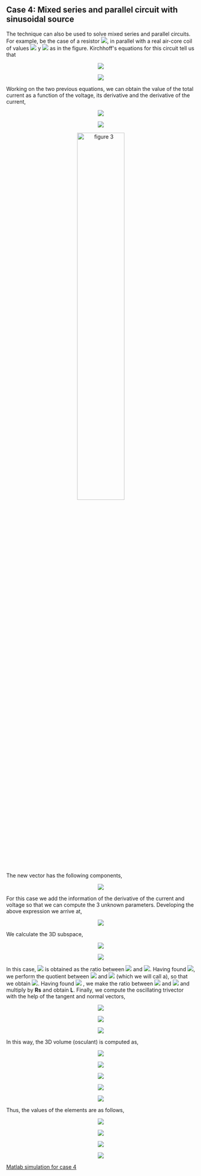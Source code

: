 ## Case 4: Mixed series and parallel circuit with sinusoidal source

The technique can also be used to solve mixed series and parallel circuits. For example, be the case of a resistor <img src="https://render.githubusercontent.com/render/math?math=R_p">, in parallel with a real air-core coil of values <img src="https://render.githubusercontent.com/render/math?math=R_s"> y <img src="https://render.githubusercontent.com/render/math?math=L">  as in the figure. Kirchhoff's equations for this circuit tell us that

<p align="center"><img src="https://render.githubusercontent.com/render/math?math=i = i_R + i_L \rightarrow i_L = i - i_R = i -Gv"></p>
<p align="center"><img src="https://render.githubusercontent.com/render/math?math=v = R_S i_L + L i"></p>

Working on the two previous equations, we can obtain the value of the total current as a function of the voltage, its derivative and the derivative of the current,

<p align="center"><img src="https://render.githubusercontent.com/render/math?math=v = R_s(i-Gv) + L(i' - Gv')"></p>
<p align="center"><img src="https://render.githubusercontent.com/render/math?math=i = \frac{1 + R_sG}{R_s}v- \frac{L}{R_s}i' + \frac{LG}{R_s}v'"></p>

<p align="center"><img  alt="figure 3" src="https://electrica.ual.es/spacor/images/spacorcasefour.png" width=50% height=50%></p> 

The new vector has the following components,

<p align="center"><img src="https://render.githubusercontent.com/render/math?math=y = v\sigma_1 + v'\sigma_2 +i'\sigma_3 + i \sigma_4"></p>

For this case we add the information of the derivative of the current and voltage so that we can compute the 3 unknown parameters. Developing the above expression we arrive at,
 
<p align="center"><img src="https://render.githubusercontent.com/render/math?math=y = v\underbrace{(\sigma_1+\frac{1+R_sG}{R_s}\sigma_4)}_{e_1}+v'\underbrace{(\sigma_2+\frac{LG}{R_s}\sigma_4)}_{e_2}+i'\underbrace{(\sigma-\frac{L}{R_s}\sigma_4)}_{e_3}"></p>
 
We calculate the 3D subspace,
 
<p align="center"><img src="https://render.githubusercontent.com/render/math?math=K = e_1 \wedge e_2 \wedge e_3"></p>
<p align="center"><img src="https://render.githubusercontent.com/render/math?math=K = \sigma_{123} - \frac{L}{R_s}\sigma_{124} - \frac{LG}{R_s}\sigma{134}+\frac{1+R_sG}{R_s}\sigma_{234} "></p> 
 
In this case, <img src="https://render.githubusercontent.com/render/math?math=G"> is obtained as the ratio between <img src="https://render.githubusercontent.com/render/math?math=\sigma_{134}"> and <img src="https://render.githubusercontent.com/render/math?math=\sigma_{124}">. Having found <img src="https://render.githubusercontent.com/render/math?math=G">, we perform the quotient between <img src="https://render.githubusercontent.com/render/math?math=\sigma_{234}">  and <img src="https://render.githubusercontent.com/render/math?math=\sigma_{123}"> (which we will call a), so that we obtain 
<img src="https://render.githubusercontent.com/render/math?math=R_s = \frac{1}{a-G}">. Having found <img src="https://render.githubusercontent.com/render/math?math=R_s"> , we make the ratio between <img src="https://render.githubusercontent.com/render/math?math=\sigma_{124}"> and <img src="https://render.githubusercontent.com/render/math?math=\sigma_{123}"> and multiply by **Rs** and obtain **L**. Finally, we compute the oscillating trivector with the help of the tangent and normal vectors,

<p align="center"><img src="https://render.githubusercontent.com/render/math?math=y = v\sigma_1 + v'\sigma_2 + i'\sigma_3 + i \sigma_4"></p>
<p align="center"><img src="https://render.githubusercontent.com/render/math?math=y' = v'\sigma_1 + v''\sigma_2 + i''\sigma_3 + i' \sigma_4"></p> 
<p align="center"><img src="https://render.githubusercontent.com/render/math?math=y ''= v''\sigma_1 + v'''\sigma_2 + i'''\sigma_3 + i'' \sigma_4"></p>

In this way, the 3D volume (osculant) is computed as,

<p align="center"><img src="https://render.githubusercontent.com/render/math?math=K_{osc} = y \wedge y' \wedge y''"></p>
<p align="center"><img src="https://render.githubusercontent.com/render/math?math=K_{osc} = [i'''(vv''-v'^2)-v'''(vi''-i'v')+v''(v'i''-i'v'')]\sigma_{123}"></p> 
<p align="center"><img src="https://render.githubusercontent.com/render/math?math=+ [i''(vv''-v'^2)-v'''(vi'-iv')+v''(v'i'-iv'')]\sigma_{124}"></p>
<p align="center"><img src="https://render.githubusercontent.com/render/math?math=+[i''(vi''-i'v')-i'''(vi'-iv')+v''(i'^2-ii'')]\sigma_{134} "></p> 
<p align="center"><img src="https://render.githubusercontent.com/render/math?math=+[i''(v'i''-i'v'')-i'''(v'i'-iv'')+v'''(i'^2-ii'')]\sigma_{234} "></p>

Thus, the values of the elements are as follows,
 
<p align="center"><img src="https://render.githubusercontent.com/render/math?math=G = \frac{i''(vi''-i'v')-i'''(vi'-iv')+v''(i'^2-ii'')}{i''(vv''-v'^2)-v'''(vi'-iv')+v''(v'i'-iv'')} "></p>
<p align="center"><img src="https://render.githubusercontent.com/render/math?math=a = \frac{i''(vi''-i'v')-i'''(vi'-iv')+v''(i'^2-ii'')}{i'''(vv''-v'^2)-v'''(vi''-i'v')+v''(v'i''-i'v'')}"></p> 
<p align="center"><img src="https://render.githubusercontent.com/render/math?math=R_s = \frac{1}{a-G}"></p>
<p align="center"><img src="https://render.githubusercontent.com/render/math?math=L = -R_s\frac{i''(vv''-v'^2)-v'''(vi'-iv')+v''(v'i'-iv'')}{i'''(vv''-v'^2)-v'''(vi''-i'v')+v''(v'i''-i'v'')}"></p> 


[Matlab simulation for case 4](examples/matlabCase4.md)
